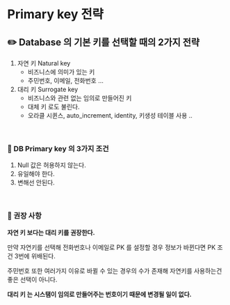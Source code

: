 # Primary key 전략

## ✏️ Database 의 기본 키를 선택할 때의 2가지 전략

1. 자연 키 Natural key
    - 비즈니스에 의미가 있는 키
    - 주민번호, 이메일, 전화번호 …
2. 대리 키 Surrogate key
    - 비즈니스와 관련 없는 임의로 만들어진 키
    - 대체 키 로도 불린다.
    - 오라클 시퀸스, auto_increment, identity, 키생성 테이블 사용 ..

<br>

### 📍 DB Primary key 의 3가지 조건

1. Null 값은 허용하지 않는다.
2. 유일해야 한다.
3. 변해선 안된다.

<br>

### 📍 권장 사항

**자연 키 보다는 대리 키를 권장한다.**

만약 자연키를 선택해 전화번호나 이메일로 PK 를 설정할 경우 정보가 바뀐다면 PK 조건 3번에 위배된다.

주민번호 또한 여러가지 이유로 바뀔 수 있는 경우의 수가 존재해 자연키를 사용하는건 좋은 선택이 아니다.

**대리 키 는 시스탬이 임의로 만들어주는 번호이기 때문에 변경될 일이 없다.**